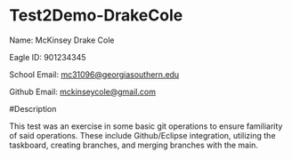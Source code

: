# Test2Demo-DrakeCole
Name: McKinsey Drake Cole

Eagle ID: 901234345

School Email: mc31096@georgiasouthern.edu

Github Email: mckinseycole@gmail.com

#Description


This test was an exercise in some basic git operations to ensure familiarity of said operations. These include Github/Eclipse integration, utilizing the taskboard, creating branches, and merging branches with the main.
